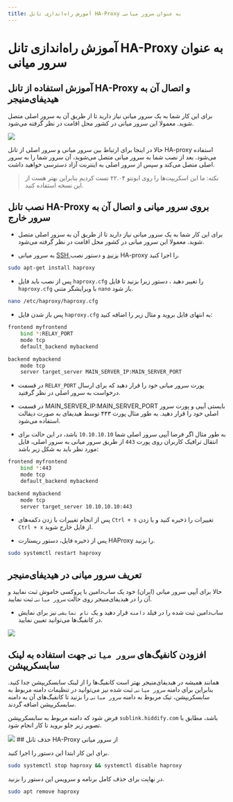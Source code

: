 ```yaml
---
title: آموزش راه‌اندازی تانل HA-Proxy به عنوان سرور میانی
---
```


# آموزش راه‌اندازی تانل HA-Proxy به عنوان سرور میانی

## آموزش استفاده از تانل HA-Proxy و اتصال آن به هیدیفای‌منیجر
برای این کار شما به یک سرور میانی نیاز دارید تا از طریق آن به سرور اصلی متصل شوید. معمولا این سرور میانی در کشور محل اقامت در نظر گرفته می‌شود.

<img src="https://user-images.githubusercontent.com/125398461/235339506-bdd76cec-0378-4942-8352-ebebeb006231.png">

حالا در اینجا برای ارتباط بین سرور میانی و سرور اصلی از تانل HA-proxy استفاده می‌شود. بعد از نصب شما به سرور میانی متصل می‌شوید، آن سرور شما را به سرور اصلی متصل می‌کند و سپس از سرور اصلی به اینترنت آزاد دسترسی خواهید داشت.

> نکته: ما این اسکریپت‌ها را روی ابونتو ۲۲.۰۴ تست کردیم بنابراین بهتر هست از این نسخه استفاده کنید.

## نصب تانل HA-Proxy بروی سرور میانی و اتصال آن به سرور خارج

- برای این کار شما به یک سرور میانی نیاز دارید تا از طریق آن به سرور اصلی متصل شوید. معمولا این سرور میانی در کشور محل اقامت در نظر گرفته می‌شود.

- به سرور میانی [SSH بزنید](/fa/manager/installation-and-setup/How-to-connect-to-server-via-SSH/) و دستور نصب HA-proxy را اجرا کنید‌.

```bash
sudo apt-get install haproxy
```

- پس از نصب باید فایل `haproxy.cfg` را تغییر دهید ، دستور زیرا بزنید تا فایل `haproxy.cfg`  با ویرایشگر متنی `nano` باز شود.

```bash
nano /etc/haproxy/haproxy.cfg
```

- پس باز شدن فایل `haproxy.cfg` به انتهای فایل بروید و مثال زیر را اضافه کنید:

```bash
frontend myfrontend
    bind *:RELAY_PORT
    mode tcp
    default_backend mybackend

backend mybackend
    mode tcp
    server target_server MAIN_SERVER_IP:MAIN_SERVER_PORT
```

- در قسمت `RELAY_PORT` پورت سرور میانی خود را قرار دهید که برای ارسال درخواست به سرور اصلی در نظر گرفتید.

- در قسمت MAIN_SERVER_IP:MAIN_SERVER_PORT بایستی آیپی و پورت سرور اصلی خود را قرار دهید. به طور مثال پورت ۴۴۳ توسط هیدیفای به صورت دیفالت استفاده می‌شود.

- به طور مثال اگر فرضا آیپی سرور اصلی شما `10.10.10.10` باشد، در این حالت برای انتقال ترافیک کاربران روی پورت `443` از طریق سرور میانی به سرور اصلی، فایل مورد نظر باید به شکل زیر باشد:

```bash
frontend myfrontend
    bind *:443
    mode tcp
    default_backend mybackend

backend mybackend
    mode tcp
    server target_server 10.10.10.10:443
```

- پس از انجام تغییرات با زدن دکمه‌های `Ctrl + s`  تغییرات را ذخیره کنید و با زدن `Ctrl + x` از فایل خارج شوید. 

- پس از ذخیره فایل، دستور ریستارت HAProxy را بزنید.

```bash
sudo systemctl restart haproxy
```
## تعریف سرور میانی در هیدیفای‌منیجر
حالا برای آیپی سرور میانی (ایران) خود یک ساب‌دامین با پروکسی خاموش ثبت نمایید و آن را در هیدیفای‌منیجر روی حالت `سرور میانی` ثبت نمایید.
- ساب‌دامین ثبت شده را در فیلد `دامنه` قرار دهید و یک `نام نمایشی` نیز برای نمایش در کانفیگ‌ها می‌توانید تعیین نمایید.

<img src="https://github.com/hiddify/hiddify.com/assets/125398461/3f41d92a-04b9-44fb-b645-ac660601472a">

## افزودن کانفیگ‌های `سرور میانی` جهت استفاده به لینک سابسکریپشن

همانند همیشه در هیدیفای‌منیجر بهتر است کانفیگ‌ها را از لینک سابسکریپشن جدا کنید. بنابراین برای دامنه `سرور میانی` ثبت شده نیز می‌توانید در تنظیمات دامنه مربوط به سابسکریپشن، تیک مربوط به دامنه `سرور میانی` را بزنید تا کانفیگ‌های آن به دامنه سابسکریپشن اضافه گردند.

فرض شود که دامنه مربوط به سابسکریپشن `sublink.hiddify.com` باشد، مطابق با تصویر زیر جلو بروید تا کار انجام شود.

<img src="https://github.com/hiddify/hiddify.com/assets/125398461/3661045d-ced7-4694-916f-6ef160c63230">
## حذف تانل HA-Proxy از سرور میانی

برای این کار ابتدا این دستور را اجرا کنید.
```bash
sudo systemctl stop haproxy && systemctl disable haproxy
````
در نهایت برای حذف کامل برنامه و سرویس این دستور را بزنید.

```bash
sudo apt remove haproxy
```
